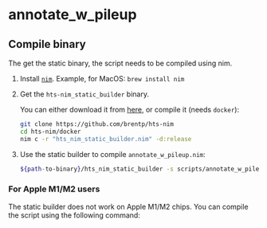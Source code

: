 # annotate_w_pileup

## Compile binary

The get the static binary, the script needs to be compiled using nim.

1. Install [`nim`](<https://nim-lang.org/install_unix.html>). Example, for MacOS: `brew install nim`

2. Get the `hts-nim_static_builder` binary.

    You can either download it from [here](https://github.com/brentp/hts-nim?tab=readme-ov-file#static-builds), or compile it (needs `docker`):

    ```bash
    git clone https://github.com/brentp/hts-nim 
    cd hts-nim/docker
    nim c -r "hts_nim_static_builder.nim" -d:release
    ```

3. Use the static builder to compile `annotate_w_pileup.nim`:

    ```bash
    ${path-to-binary}/hts_nim_static_builder -s scripts/annotate_w_pileup.nim --deps "hts@>=0.2.13" --deps "https://github.com/brentp/hileup.git" --deps "progress"
    ```

### For Apple M1/M2 users

The static builder does not work on Apple M1/M2 chips. You can compile the script using the following command: